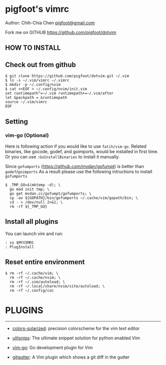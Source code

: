 pigfoot's vimrc
============
Author: Chih-Chia Chen <pigfoot@gmail.com>

Fork me on GITHUB  https://github.com/pigfoot/dotvim

HOW TO INSTALL
--------------

## Check out from github
```
$ git clone https://github.com/pigfoot/dotvim.git ~/.vim
$ ln -s ~/.vim/vimrc ~/.vimrc
$ mkdir -p ~/.config/nvim
$ cat <<EOF > ~/.config/nvim/init.vim
set runtimepath^=~/.vim runtimepath+=~/.vim/after
let &packpath = &runtimepath
source ~/.vim/vimrc
EOF
```

## Setting

### vim-go (Optional)
Here is following action if you would like to use `fatih/vim-go`.
Related binaries, like gocode, godef, and goimports, would be installed in first time.
Or you can use `:GoInstallBinaries` to install it manually.

Since `gofumports` (https://github.com/mvdan/gofumpt) is better than `godef`/`goimports`
As a result please use the following intructions to install `gofumports`

```
$ _TMP_GO=$(mktemp -d); \
  go mod init tmp; \
  go get mvdan.cc/gofumpt/gofumports; \
  cp -av ${GOPATH}/bin/gofumports ~/.cache/vim/gopath/bin; \
  cd - > /dev/null 2>&1; \
  rm -rf ${_TMP_GO}
```

## Install all plugins

You can launch vim and run:
```
: so $MYVIMRC
: PlugInstall
```

## Reset entire environment

```
$ rm -rf ~/.cache/vim; \
  rm -rf ~/.cache/nvim; \
  rm -rf ~/.vim/autoload; \
  rm -rf ~/.local/share/nvim/site/autoload; \
  rm -rf ~/.config/coc
```

# PLUGINS
-------
* [colors-solarized](https://github.com/altercation/vim-colors-solarized): precision colorscheme for the vim text editor

* [ultisnips](https://github.com/SirVer/ultisnips): The ultimate snippet solution for python enabled Vim

* [vim-go](https://github.com/fatih/vim-go.git): Go development plugin for Vim

* [gitgutter](https://github.com/airblade/vim-gitgutter): A Vim plugin which shows a git diff in the gutter

